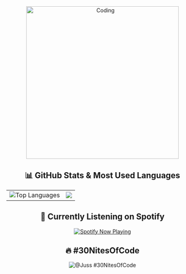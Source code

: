 <div align="center">
  <img alt="Coding" width="400" src="https://media.tenor.com/sbfBfp3FeY8AAAAj/oia-uia.gif">
</div>

<div align="center">
  <h2>📊 GitHub Stats & Most Used Languages</h2>
  <table>
    <tr>
      <td>
        <img src="https://github-readme-stats.vercel.app/api/top-langs/?username=Strixyl&layout=pie&theme=transparent" alt="Top Languages">
      </td>
      <td>
        <img src="https://github-readme-stats.vercel.app/api?username=Strixyl&show_icons=true&theme=dark">
      </td>
    </tr>
  </table>
</div>

<div align="center">
  <h2>🎵 Currently Listening on Spotify</h2>
  <a href="https://spotify-github-profile.vercel.app/api/view?uid=qkoi3o0oqybzwf6ja5hvtzw5m&redirect=true">
    <img src="https://spotify-github-profile.vercel.app/api/view?uid=qkoi3o0oqybzwf6ja5hvtzw5m&cover_image=true&theme=novatorem&bar_color=53b14f&bar_color_cover=true" alt="Spotify Now Playing">
  </a>
</div>

<div align="center">
  <h2>🔥 #30NitesOfCode</h2>
  <img src="https://www.codedex.io/api/petStatus?user=Juss" alt="@Juss #30NitesOfCode">
</div>



<!--



<div align="center">
![Snake animation](https://github.com/Strixyl/Strixyl/blob/output/github-contribution-grid-snake.svg)
</div>

COMMENT SECTION HERE/ WILL NOT BEB DISPLAYED


-->
